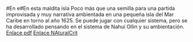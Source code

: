 #En e#En esta maldita isla
Poco más que una semilla para una partida improvisada y muy narrativa ambientada en una pequeña isla del Mar Caribe en torno al año 1625. Se puede jugar con cualquier sistema, pero se ha desarrollado pensando en el sistema de Nahui Ollin y su ambientación.
[Enlace pdf](https://github.com/lobotic/ROL/edit/master/Partidas/IslaMaldita.pdf)
[Enlace NAturalCrit](https://homebrewery.naturalcrit.com/share/cPe1ZCNR-)
